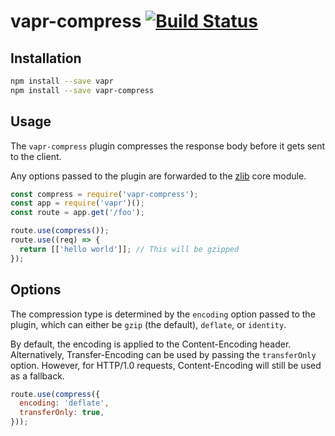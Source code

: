 # vapr-compress [![Build Status](https://travis-ci.org/JoshuaWise/vapr-compress.svg?branch=master)](https://travis-ci.org/JoshuaWise/vapr-compress)

## Installation

```bash
npm install --save vapr
npm install --save vapr-compress
```

## Usage

The `vapr-compress` plugin compresses the response body before it gets sent to the client.

Any options passed to the plugin are forwarded to the [zlib](https://nodejs.org/api/zlib.html#zlib_class_options) core module.

```js
const compress = require('vapr-compress');
const app = require('vapr')();
const route = app.get('/foo');

route.use(compress());
route.use((req) => {
  return [['hello world']]; // This will be gzipped
});
```

## Options

The compression type is determined by the `encoding` option passed to the plugin, which can either be `gzip` (the default), `deflate`, or `identity`.

By default, the encoding is applied to the Content-Encoding header. Alternatively, Transfer-Encoding can be used by passing the `transferOnly` option. However, for HTTP/1.0 requests, Content-Encoding will still be used as a fallback.

```js
route.use(compress({
  encoding: 'deflate',
  transferOnly: true,
}));
```
